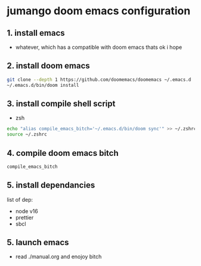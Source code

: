 # jumango doom emacs configuration

## 1. install emacs

- whatever, which has a compatible with doom emacs thats ok i hope

## 2. install doom emacs

``` sh
git clone --depth 1 https://github.com/doomemacs/doomemacs ~/.emacs.d
~/.emacs.d/bin/doom install
```

## 3. install compile shell script

- zsh

``` sh
echo "alias compile_emacs_bitch='~/.emacs.d/bin/doom sync'" >> ~/.zshrc
source ~/.zshrc
```

## 4. compile doom emacs bitch

``` sh
compile_emacs_bitch
```

## 5. install dependancies

list of dep:
- node v16
- prettier
- sbcl

## 5. launch emacs

- read ./manual.org and enojoy bitch
